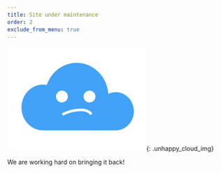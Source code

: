 ```yaml
---
title: Site under maintenance
order: 2
exclude_from_menu: true
---
```


<style>
.unhappy_cloud_img {
    width: 150px;
    margin-left: 100px;
}
</style>

![image-unhappy-cloud](/assets/img/unhappy_cloud.png){: .unhappy_cloud_img}

We are working hard on bringing it back!
